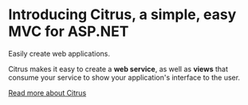 Introducing Citrus, a simple, easy MVC for ASP.NET
==================================================

Easily create web applications.

Citrus makes it easy to create a <strong>web service</strong>, as well as <strong>views</strong> that consume your service to show your application's interface to the user. 

<a href="http://blog.halforbit.com/introducing-citrus-a-simple-easy-mvc-for-asp-net/" target="blank">Read more about Citrus</a>